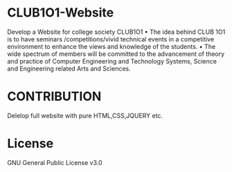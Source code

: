 # CLUB1O1-Website
Develop a Website for college society CLUB1O1 
• The idea behind CLUB 1O1 is to have seminars /competitions/vivid technical events in a competitive environment to enhance the views and knowledge of the students. 
• The wide spectrum of members will be committed to the advancement of theory and practice of Computer Engineering and Technology Systems, Science and Engineering related Arts and Sciences.

# CONTRIBUTION
Delelop full website with pure HTML,CSS,JQUERY etc.

# License
GNU General Public License v3.0
